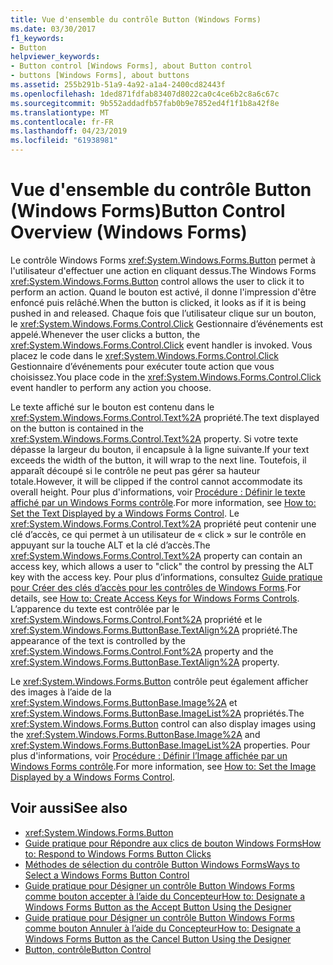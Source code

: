 ```yaml
---
title: Vue d'ensemble du contrôle Button (Windows Forms)
ms.date: 03/30/2017
f1_keywords:
- Button
helpviewer_keywords:
- Button control [Windows Forms], about Button control
- buttons [Windows Forms], about buttons
ms.assetid: 255b291b-51a9-4a92-a1a4-2400cd82443f
ms.openlocfilehash: 1ded871fdfab83407d8022ca0c4ce6b2c8a6c67c
ms.sourcegitcommit: 9b552addadfb57fab0b9e7852ed4f1f1b8a42f8e
ms.translationtype: MT
ms.contentlocale: fr-FR
ms.lasthandoff: 04/23/2019
ms.locfileid: "61938981"
---
```

# <a name="button-control-overview-windows-forms"></a><span data-ttu-id="f12b0-102">Vue d'ensemble du contrôle Button (Windows Forms)</span><span class="sxs-lookup"><span data-stu-id="f12b0-102">Button Control Overview (Windows Forms)</span></span>
<span data-ttu-id="f12b0-103">Le contrôle Windows Forms <xref:System.Windows.Forms.Button> permet à l'utilisateur d'effectuer une action en cliquant dessus.</span><span class="sxs-lookup"><span data-stu-id="f12b0-103">The Windows Forms <xref:System.Windows.Forms.Button> control allows the user to click it to perform an action.</span></span> <span data-ttu-id="f12b0-104">Quand le bouton est activé, il donne l'impression d'être enfoncé puis relâché.</span><span class="sxs-lookup"><span data-stu-id="f12b0-104">When the button is clicked, it looks as if it is being pushed in and released.</span></span> <span data-ttu-id="f12b0-105">Chaque fois que l’utilisateur clique sur un bouton, le <xref:System.Windows.Forms.Control.Click> Gestionnaire d’événements est appelé.</span><span class="sxs-lookup"><span data-stu-id="f12b0-105">Whenever the user clicks a button, the <xref:System.Windows.Forms.Control.Click> event handler is invoked.</span></span> <span data-ttu-id="f12b0-106">Vous placez le code dans le <xref:System.Windows.Forms.Control.Click> Gestionnaire d’événements pour exécuter toute action que vous choisissez.</span><span class="sxs-lookup"><span data-stu-id="f12b0-106">You place code in the <xref:System.Windows.Forms.Control.Click> event handler to perform any action you choose.</span></span>  
  
 <span data-ttu-id="f12b0-107">Le texte affiché sur le bouton est contenu dans le <xref:System.Windows.Forms.Control.Text%2A> propriété.</span><span class="sxs-lookup"><span data-stu-id="f12b0-107">The text displayed on the button is contained in the <xref:System.Windows.Forms.Control.Text%2A> property.</span></span> <span data-ttu-id="f12b0-108">Si votre texte dépasse la largeur du bouton, il encapsule à la ligne suivante.</span><span class="sxs-lookup"><span data-stu-id="f12b0-108">If your text exceeds the width of the button, it will wrap to the next line.</span></span> <span data-ttu-id="f12b0-109">Toutefois, il apparaît découpé si le contrôle ne peut pas gérer sa hauteur totale.</span><span class="sxs-lookup"><span data-stu-id="f12b0-109">However, it will be clipped if the control cannot accommodate its overall height.</span></span> <span data-ttu-id="f12b0-110">Pour plus d'informations, voir [Procédure : Définir le texte affiché par un Windows Forms contrôle](how-to-set-the-text-displayed-by-a-windows-forms-control.md).</span><span class="sxs-lookup"><span data-stu-id="f12b0-110">For more information, see [How to: Set the Text Displayed by a Windows Forms Control](how-to-set-the-text-displayed-by-a-windows-forms-control.md).</span></span> <span data-ttu-id="f12b0-111">Le <xref:System.Windows.Forms.Control.Text%2A> propriété peut contenir une clé d’accès, ce qui permet à un utilisateur de « click » sur le contrôle en appuyant sur la touche ALT et la clé d’accès.</span><span class="sxs-lookup"><span data-stu-id="f12b0-111">The <xref:System.Windows.Forms.Control.Text%2A> property can contain an access key, which allows a user to "click" the control by pressing the ALT key with the access key.</span></span> <span data-ttu-id="f12b0-112">Pour plus d’informations, consultez [Guide pratique pour Créer des clés d’accès pour les contrôles de Windows Forms](how-to-create-access-keys-for-windows-forms-controls.md).</span><span class="sxs-lookup"><span data-stu-id="f12b0-112">For details, see [How to: Create Access Keys for Windows Forms Controls](how-to-create-access-keys-for-windows-forms-controls.md).</span></span> <span data-ttu-id="f12b0-113">L’apparence du texte est contrôlée par le <xref:System.Windows.Forms.Control.Font%2A> propriété et le <xref:System.Windows.Forms.ButtonBase.TextAlign%2A> propriété.</span><span class="sxs-lookup"><span data-stu-id="f12b0-113">The appearance of the text is controlled by the <xref:System.Windows.Forms.Control.Font%2A> property and the <xref:System.Windows.Forms.ButtonBase.TextAlign%2A> property.</span></span>  
  
 <span data-ttu-id="f12b0-114">Le <xref:System.Windows.Forms.Button> contrôle peut également afficher des images à l’aide de la <xref:System.Windows.Forms.ButtonBase.Image%2A> et <xref:System.Windows.Forms.ButtonBase.ImageList%2A> propriétés.</span><span class="sxs-lookup"><span data-stu-id="f12b0-114">The <xref:System.Windows.Forms.Button> control can also display images using the <xref:System.Windows.Forms.ButtonBase.Image%2A> and <xref:System.Windows.Forms.ButtonBase.ImageList%2A> properties.</span></span> <span data-ttu-id="f12b0-115">Pour plus d'informations, voir [Procédure : Définir l’Image affichée par un Windows Forms contrôle](how-to-set-the-image-displayed-by-a-windows-forms-control.md).</span><span class="sxs-lookup"><span data-stu-id="f12b0-115">For more information, see [How to: Set the Image Displayed by a Windows Forms Control](how-to-set-the-image-displayed-by-a-windows-forms-control.md).</span></span>  
  
## <a name="see-also"></a><span data-ttu-id="f12b0-116">Voir aussi</span><span class="sxs-lookup"><span data-stu-id="f12b0-116">See also</span></span>

- <xref:System.Windows.Forms.Button>
- [<span data-ttu-id="f12b0-117">Guide pratique pour Répondre aux clics de bouton Windows Forms</span><span class="sxs-lookup"><span data-stu-id="f12b0-117">How to: Respond to Windows Forms Button Clicks</span></span>](how-to-respond-to-windows-forms-button-clicks.md)
- [<span data-ttu-id="f12b0-118">Méthodes de sélection du contrôle Button Windows Forms</span><span class="sxs-lookup"><span data-stu-id="f12b0-118">Ways to Select a Windows Forms Button Control</span></span>](ways-to-select-a-windows-forms-button-control.md)
- [<span data-ttu-id="f12b0-119">Guide pratique pour Désigner un contrôle Button Windows Forms comme bouton accepter à l’aide du Concepteur</span><span class="sxs-lookup"><span data-stu-id="f12b0-119">How to: Designate a Windows Forms Button as the Accept Button Using the Designer</span></span>](designate-a-wf-button-as-the-accept-button-using-the-designer.md)
- [<span data-ttu-id="f12b0-120">Guide pratique pour Désigner un contrôle Button Windows Forms comme bouton Annuler à l’aide du Concepteur</span><span class="sxs-lookup"><span data-stu-id="f12b0-120">How to: Designate a Windows Forms Button as the Cancel Button Using the Designer</span></span>](designate-a-wf-button-as-the-cancel-button-using-the-designer.md)
- [<span data-ttu-id="f12b0-121">Button, contrôle</span><span class="sxs-lookup"><span data-stu-id="f12b0-121">Button Control</span></span>](button-control-windows-forms.md)

